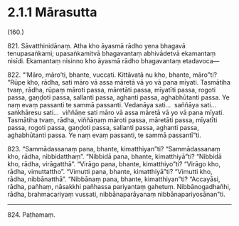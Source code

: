 

# 2.1.1 Mārasutta




(160.)

821\. Sāvatthinidānaṃ. Atha kho āyasmā rādho yena bhagavā tenupasaṅkami; upasaṅkamitvā bhagavantaṃ abhivādetvā ekamantaṃ nisīdi. Ekamantaṃ nisinno kho āyasmā rādho bhagavantaṃ etadavoca—

822\. “‘Māro, māro’ti, bhante, vuccati. Kittāvatā nu kho, bhante, māro”ti? “Rūpe kho, rādha, sati māro vā assa māretā vā yo vā pana mīyati. Tasmātiha tvaṃ, rādha, rūpaṃ māroti passa, māretāti passa, mīyatīti passa, rogoti passa, gaṇḍoti passa, sallanti passa, aghanti passa, aghabhūtanti passa. Ye naṃ evaṃ passanti te sammā passanti. Vedanāya sati…  saññāya sati…  saṅkhāresu sati…  viññāṇe sati māro vā assa māretā vā yo vā pana mīyati. Tasmātiha tvaṃ, rādha, viññāṇaṃ māroti passa, māretāti passa, mīyatīti passa, rogoti passa, gaṇḍoti passa, sallanti passa, aghanti passa, aghabhūtanti passa. Ye naṃ evaṃ passanti, te sammā passantī”ti.

823\. “Sammādassanaṃ pana, bhante, kimatthiyan”ti? “Sammādassanaṃ kho, rādha, nibbidatthaṃ”. “Nibbidā pana, bhante, kimatthiyā”ti? “Nibbidā kho, rādha, virāgatthā”. “Virāgo pana, bhante, kimatthiyo”ti? “Virāgo kho, rādha, vimuttattho”. “Vimutti pana, bhante, kimatthiyā”ti? “Vimutti kho, rādha, nibbānatthā”. “Nibbānaṃ pana, bhante, kimatthiyan”ti? “Accayāsi, rādha, pañhaṃ, nāsakkhi pañhassa pariyantaṃ gahetuṃ. Nibbānogadhañhi, rādha, brahmacariyaṃ vussati, nibbānaparāyanaṃ nibbānapariyosānan”ti.

---

824\. Paṭhamaṃ.





